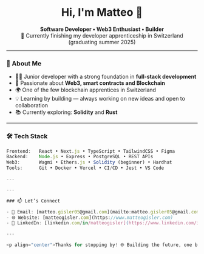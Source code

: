 <h1 align="center">Hi, I'm Matteo 👋</h1>
<p align="center">
  <b>Software Developer • Web3 Enthusiast • Builder</b><br>
  🚀 Currently finishing my developer apprenticeship in Switzerland (graduating summer 2025)
</p>

---

### 🧠 About Me
- 🧑‍💻 Junior developer with a strong foundation in **full-stack development**  
- 🔗 Passionate about **Web3, smart contracts and Blockchain**  
- 🌍 One of the few blockchain apprentices in Switzerland  
- 💡 Learning by building — always working on new ideas and open to collaboration  
- 📚 Currently exploring: **Solidity** and **Rust**

---

### 🛠️ Tech Stack

```ts
Frontend:   React • Next.js • TypeScript • TailwindCSS • Figma  
Backend:    Node.js • Express • PostgreSQL • REST APIs  
Web3:       Wagmi • Ethers.js • Solidity (beginner) • Hardhat  
Tools:      Git • Docker • Vercel • CI/CD • Jest • VS Code  

---

---

### 📫 Let’s Connect

- 📧 Email: [matteo.gisler05@gmail.com](mailto:matteo.gisler05@gmail.com)  
- 🌐 Website: [matteogisler.com](https://www.matteogisler.com)   
- 💼 LinkedIn: [linkedin.com/in/matteogisler](https://www.linkedin.com/in/matteo-gisler-961bb9221/)  

---

<p align="center">Thanks for stopping by! 🌐 Building the future, one block at a time.</p>
